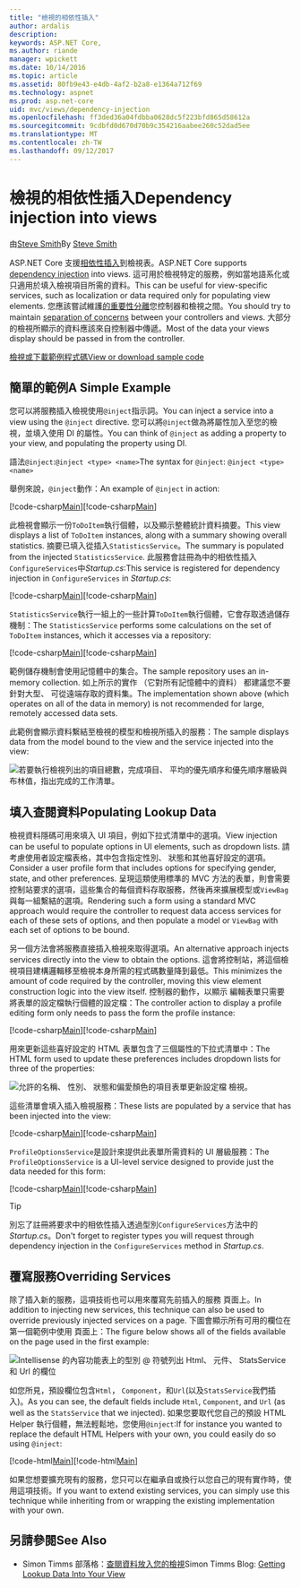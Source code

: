 ```yaml
---
title: "檢視的相依性插入"
author: ardalis
description: 
keywords: ASP.NET Core,
ms.author: riande
manager: wpickett
ms.date: 10/14/2016
ms.topic: article
ms.assetid: 80fb9e43-e4db-4af2-b2a8-e1364a712f69
ms.technology: aspnet
ms.prod: asp.net-core
uid: mvc/views/dependency-injection
ms.openlocfilehash: ff3ded36a04fdbba0628dc5f223bfd865d58612a
ms.sourcegitcommit: 9cdbfd0d670d70b9c354216aabee260c52dad5ee
ms.translationtype: MT
ms.contentlocale: zh-TW
ms.lasthandoff: 09/12/2017
---
```

# <a name="dependency-injection-into-views"></a><span data-ttu-id="a28cb-103">檢視的相依性插入</span><span class="sxs-lookup"><span data-stu-id="a28cb-103">Dependency injection into views</span></span>

<span data-ttu-id="a28cb-104">由[Steve Smith](https://ardalis.com/)</span><span class="sxs-lookup"><span data-stu-id="a28cb-104">By [Steve Smith](https://ardalis.com/)</span></span>

<span data-ttu-id="a28cb-105">ASP.NET Core 支援[相依性插入](xref:fundamentals/dependency-injection)到檢視表。</span><span class="sxs-lookup"><span data-stu-id="a28cb-105">ASP.NET Core supports [dependency injection](xref:fundamentals/dependency-injection) into views.</span></span> <span data-ttu-id="a28cb-106">這可用於檢視特定的服務，例如當地語系化或只適用於填入檢視項目所需的資料。</span><span class="sxs-lookup"><span data-stu-id="a28cb-106">This can be useful for view-specific services, such as localization or data required only for populating view elements.</span></span> <span data-ttu-id="a28cb-107">您應該嘗試維護[的重要性分離](http://deviq.com/separation-of-concerns/)您控制器和檢視之間。</span><span class="sxs-lookup"><span data-stu-id="a28cb-107">You should try to maintain [separation of concerns](http://deviq.com/separation-of-concerns/) between your controllers and views.</span></span> <span data-ttu-id="a28cb-108">大部分的檢視所顯示的資料應該來自控制器中傳遞。</span><span class="sxs-lookup"><span data-stu-id="a28cb-108">Most of the data your views display should be passed in from the controller.</span></span>

[<span data-ttu-id="a28cb-109">檢視或下載範例程式碼</span><span class="sxs-lookup"><span data-stu-id="a28cb-109">View or download sample code</span></span>](https://github.com/aspnet/Docs/tree/master/aspnetcore/mvc/views/dependency-injection/sample)

## <a name="a-simple-example"></a><span data-ttu-id="a28cb-110">簡單的範例</span><span class="sxs-lookup"><span data-stu-id="a28cb-110">A Simple Example</span></span>

<span data-ttu-id="a28cb-111">您可以將服務插入檢視使用`@inject`指示詞。</span><span class="sxs-lookup"><span data-stu-id="a28cb-111">You can inject a service into a view using the `@inject` directive.</span></span> <span data-ttu-id="a28cb-112">您可以將`@inject`做為將屬性加入至您的檢視，並填入使用 DI 的屬性。</span><span class="sxs-lookup"><span data-stu-id="a28cb-112">You can think of `@inject` as adding a property to your view, and populating the property using DI.</span></span>

<span data-ttu-id="a28cb-113">語法`@inject`:`@inject <type> <name>`</span><span class="sxs-lookup"><span data-stu-id="a28cb-113">The syntax for `@inject`: `@inject <type> <name>`</span></span>

<span data-ttu-id="a28cb-114">舉例來說，`@inject`動作：</span><span class="sxs-lookup"><span data-stu-id="a28cb-114">An example of `@inject` in action:</span></span>

<span data-ttu-id="a28cb-115">[!code-csharp[Main](../../mvc/views/dependency-injection/sample/src/ViewInjectSample/Views/ToDo/Index.cshtml?highlight=4,5,15,16,17)]</span><span class="sxs-lookup"><span data-stu-id="a28cb-115">[!code-csharp[Main](../../mvc/views/dependency-injection/sample/src/ViewInjectSample/Views/ToDo/Index.cshtml?highlight=4,5,15,16,17)]</span></span>

<span data-ttu-id="a28cb-116">此檢視會顯示一份`ToDoItem`執行個體，以及顯示整體統計資料摘要。</span><span class="sxs-lookup"><span data-stu-id="a28cb-116">This view displays a list of `ToDoItem` instances, along with a summary showing overall statistics.</span></span> <span data-ttu-id="a28cb-117">摘要已填入從插入`StatisticsService`。</span><span class="sxs-lookup"><span data-stu-id="a28cb-117">The summary is populated from the injected `StatisticsService`.</span></span> <span data-ttu-id="a28cb-118">此服務會註冊為中的相依性插入`ConfigureServices`中*Startup.cs*:</span><span class="sxs-lookup"><span data-stu-id="a28cb-118">This service is registered for dependency injection in `ConfigureServices` in *Startup.cs*:</span></span>

<span data-ttu-id="a28cb-119">[!code-csharp[Main](../../mvc/views/dependency-injection/sample/src/ViewInjectSample/Startup.cs?highlight=6,7&range=15-22)]</span><span class="sxs-lookup"><span data-stu-id="a28cb-119">[!code-csharp[Main](../../mvc/views/dependency-injection/sample/src/ViewInjectSample/Startup.cs?highlight=6,7&range=15-22)]</span></span>

<span data-ttu-id="a28cb-120">`StatisticsService`執行一組上的一些計算`ToDoItem`執行個體，它會存取透過儲存機制：</span><span class="sxs-lookup"><span data-stu-id="a28cb-120">The `StatisticsService` performs some calculations on the set of `ToDoItem` instances, which it accesses via a repository:</span></span>

<span data-ttu-id="a28cb-121">[!code-csharp[Main](../../mvc/views/dependency-injection/sample/src/ViewInjectSample/Model/Services/StatisticsService.cs?highlight=15,20,26)]</span><span class="sxs-lookup"><span data-stu-id="a28cb-121">[!code-csharp[Main](../../mvc/views/dependency-injection/sample/src/ViewInjectSample/Model/Services/StatisticsService.cs?highlight=15,20,26)]</span></span>

<span data-ttu-id="a28cb-122">範例儲存機制會使用記憶體中的集合。</span><span class="sxs-lookup"><span data-stu-id="a28cb-122">The sample repository uses an in-memory collection.</span></span> <span data-ttu-id="a28cb-123">如上所示的實作 （它對所有記憶體中的資料） 都建議您不要針對大型、 可從遠端存取的資料集。</span><span class="sxs-lookup"><span data-stu-id="a28cb-123">The implementation shown above (which operates on all of the data in memory) is not recommended for large, remotely accessed data sets.</span></span>

<span data-ttu-id="a28cb-124">此範例會顯示資料繫結至檢視的模型和檢視所插入的服務：</span><span class="sxs-lookup"><span data-stu-id="a28cb-124">The sample displays data from the model bound to the view and the service injected into the view:</span></span>

![若要執行檢視列出的項目總數，完成項目、 平均的優先順序和優先順序層級與布林值，指出完成的工作清單。](dependency-injection/_static/screenshot.png)

## <a name="populating-lookup-data"></a><span data-ttu-id="a28cb-126">填入查閱資料</span><span class="sxs-lookup"><span data-stu-id="a28cb-126">Populating Lookup Data</span></span>

<span data-ttu-id="a28cb-127">檢視資料隱碼可用來填入 UI 項目，例如下拉式清單中的選項。</span><span class="sxs-lookup"><span data-stu-id="a28cb-127">View injection can be useful to populate options in UI elements, such as dropdown lists.</span></span> <span data-ttu-id="a28cb-128">請考慮使用者設定檔表格，其中包含指定性別、 狀態和其他喜好設定的選項。</span><span class="sxs-lookup"><span data-stu-id="a28cb-128">Consider a user profile form that includes options for specifying gender, state, and other preferences.</span></span> <span data-ttu-id="a28cb-129">呈現這類使用標準的 MVC 方法的表單，則會需要控制站要求的選項，這些集合的每個資料存取服務，然後再來擴展模型或`ViewBag`與每一組繫結的選項。</span><span class="sxs-lookup"><span data-stu-id="a28cb-129">Rendering such a form using a standard MVC approach would require the controller to request data access services for each of these sets of options, and then populate a model or `ViewBag` with each set of options to be bound.</span></span>

<span data-ttu-id="a28cb-130">另一個方法會將服務直接插入檢視來取得選項。</span><span class="sxs-lookup"><span data-stu-id="a28cb-130">An alternative approach injects services directly into the view to obtain the options.</span></span> <span data-ttu-id="a28cb-131">這會將控制站，將這個檢視項目建構邏輯移至檢視本身所需的程式碼數量降到最低。</span><span class="sxs-lookup"><span data-stu-id="a28cb-131">This minimizes the amount of code required by the controller, moving this view element construction logic into the view itself.</span></span> <span data-ttu-id="a28cb-132">控制器的動作，以顯示 編輯表單只需要將表單的設定檔執行個體的設定檔：</span><span class="sxs-lookup"><span data-stu-id="a28cb-132">The controller action to display a profile editing form only needs to pass the form the profile instance:</span></span>

<span data-ttu-id="a28cb-133">[!code-csharp[Main](../../mvc/views/dependency-injection/sample/src/ViewInjectSample/Controllers/ProfileController.cs?highlight=9,19)]</span><span class="sxs-lookup"><span data-stu-id="a28cb-133">[!code-csharp[Main](../../mvc/views/dependency-injection/sample/src/ViewInjectSample/Controllers/ProfileController.cs?highlight=9,19)]</span></span>

<span data-ttu-id="a28cb-134">用來更新這些喜好設定的 HTML 表單包含了三個屬性的下拉式清單中：</span><span class="sxs-lookup"><span data-stu-id="a28cb-134">The HTML form used to update these preferences includes dropdown lists for three of the properties:</span></span>

![允許的名稱、 性別、 狀態和偏愛顏色的項目表單更新設定檔 檢視。](dependency-injection/_static/updateprofile.png)

<span data-ttu-id="a28cb-136">這些清單會填入插入檢視服務：</span><span class="sxs-lookup"><span data-stu-id="a28cb-136">These lists are populated by a service that has been injected into the view:</span></span>

<span data-ttu-id="a28cb-137">[!code-csharp[Main](../../mvc/views/dependency-injection/sample/src/ViewInjectSample/Views/Profile/Index.cshtml?highlight=4,16,17,21,22,26,27)]</span><span class="sxs-lookup"><span data-stu-id="a28cb-137">[!code-csharp[Main](../../mvc/views/dependency-injection/sample/src/ViewInjectSample/Views/Profile/Index.cshtml?highlight=4,16,17,21,22,26,27)]</span></span>

<span data-ttu-id="a28cb-138">`ProfileOptionsService`是設計來提供此表單所需資料的 UI 層級服務：</span><span class="sxs-lookup"><span data-stu-id="a28cb-138">The `ProfileOptionsService` is a UI-level service designed to provide just the data needed for this form:</span></span>

<span data-ttu-id="a28cb-139">[!code-csharp[Main](../../mvc/views/dependency-injection/sample/src/ViewInjectSample/Model/Services/ProfileOptionsService.cs?highlight=7,13,24)]</span><span class="sxs-lookup"><span data-stu-id="a28cb-139">[!code-csharp[Main](../../mvc/views/dependency-injection/sample/src/ViewInjectSample/Model/Services/ProfileOptionsService.cs?highlight=7,13,24)]</span></span>

>[!TIP]
> <span data-ttu-id="a28cb-140">別忘了註冊將要求中的相依性插入透過型別`ConfigureServices`方法中的*Startup.cs*。</span><span class="sxs-lookup"><span data-stu-id="a28cb-140">Don't forget to register types you will request through dependency injection in the  `ConfigureServices` method in *Startup.cs*.</span></span>

## <a name="overriding-services"></a><span data-ttu-id="a28cb-141">覆寫服務</span><span class="sxs-lookup"><span data-stu-id="a28cb-141">Overriding Services</span></span>

<span data-ttu-id="a28cb-142">除了插入新的服務，這項技術也可以用來覆寫先前插入的服務 頁面上。</span><span class="sxs-lookup"><span data-stu-id="a28cb-142">In addition to injecting new services, this technique can also be used to override previously injected services on a page.</span></span> <span data-ttu-id="a28cb-143">下圖會顯示所有可用的欄位在第一個範例中使用 頁面上：</span><span class="sxs-lookup"><span data-stu-id="a28cb-143">The figure below shows all of the fields available on the page used in the first example:</span></span>

![Intellisense 的內容功能表上的型別 @ 符號列出 Html、 元件、 StatsService 和 Url 的欄位](dependency-injection/_static/razor-fields.png)

<span data-ttu-id="a28cb-145">如您所見，預設欄位包含`Html`， `Component`，和`Url`(以及`StatsService`我們插入)。</span><span class="sxs-lookup"><span data-stu-id="a28cb-145">As you can see, the default fields include `Html`, `Component`, and `Url` (as well as the `StatsService` that we injected).</span></span> <span data-ttu-id="a28cb-146">如果您要取代您自己的預設 HTML Helper 執行個體，無法輕鬆地，您使用`@inject`:</span><span class="sxs-lookup"><span data-stu-id="a28cb-146">If for instance you wanted to replace the default HTML Helpers with your own, you could easily do so using `@inject`:</span></span>

<span data-ttu-id="a28cb-147">[!code-html[Main](../../mvc/views/dependency-injection/sample/src/ViewInjectSample/Views/Helper/Index.cshtml?highlight=3,11)]</span><span class="sxs-lookup"><span data-stu-id="a28cb-147">[!code-html[Main](../../mvc/views/dependency-injection/sample/src/ViewInjectSample/Views/Helper/Index.cshtml?highlight=3,11)]</span></span>

<span data-ttu-id="a28cb-148">如果您想要擴充現有的服務，您只可以在繼承自或換行以您自己的現有實作時，使用這項技術。</span><span class="sxs-lookup"><span data-stu-id="a28cb-148">If you want to extend existing services, you can simply use this technique while inheriting from or wrapping the existing implementation with your own.</span></span>

## <a name="see-also"></a><span data-ttu-id="a28cb-149">另請參閱</span><span class="sxs-lookup"><span data-stu-id="a28cb-149">See Also</span></span>

* <span data-ttu-id="a28cb-150">Simon Timms 部落格：[查閱資料放入您的檢視](http://blog.simontimms.com/2015/06/09/getting-lookup-data-into-you-view/)</span><span class="sxs-lookup"><span data-stu-id="a28cb-150">Simon Timms Blog: [Getting Lookup Data Into Your View](http://blog.simontimms.com/2015/06/09/getting-lookup-data-into-you-view/)</span></span>
